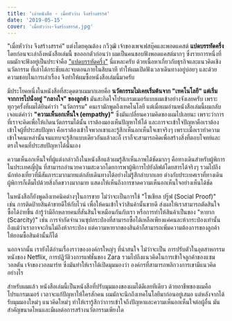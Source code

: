 ```yaml
---
title: 'เล่าหนังสือ - เมื่อหัวว่าง จึงสร้างสรรค์'
date: '2019-05-15'
cover: 'เมื่อหัวว่าง-จึงสร้างสรรค์.jpg'
---
```


"เมื่อหัวว่าง จึงสร้างสรรค์" แต่งโดยคุณต้อง กวีวุฒิ เจ้าของเพจเฟสบุ๊คและพอดแคสต์ **แปดบรรทัดครึ่ง** โดยก่อนจะเล่าถึงหนังสือเล่มนี้ ขอออกตัวก่อนว่า ผมเป็นคนชอบฟังพอดแคสต์มากๆ ซึ่งรายการหนึ่งที่ผมมักจะฟังอยู่เป็นประจำคือ <a href="https://podcasts.apple.com/la/podcast/%E0%B9%81%E0%B8%9B%E0%B8%94%E0%B8%9A%E0%B8%A3%E0%B8%A3%E0%B8%97-%E0%B8%94%E0%B8%84%E0%B8%A3-%E0%B8%87/id1449368123" target="_blank">"แปดบรรทัดครึ่ง"</a> นี่แหละครับ ด้วยเนื้อหาเกี่ยวกับธุรกิจและแนวคิดเชิงนวัตกรรม ที่เล่าได้กระชับและจบตอนภายในสิบนาที ทำให้ผมเปิดฟังเวลาเดินทางอยู่บ่อยๆ และด้วยความชอบในการเล่าเรื่อง จึงทำให้ผมซื้อหนังสือเล่มนี้มาครับ

มีประโยคหนึ่งในหนังสือที่สะดุดตาผมมากเลยคือ **นวัตกรรมไม่เคยเริ่มต้นจาก "เทคโนโลยี" แต่เริ่มจากการไปนั่งอยู่ "กลางใจ" ของลูกค้า** มันสะกิดใจโปรแกรมเมอร์แบบผมเข้าอย่างจังเลยครับ เพราะทุกๆครั้งที่ผมได้ยินคำว่า "นวัตกรรม" คนเรามักพูดถึงเทคโนโลยี แต่เมื่อผมอ่านหนังสือเล่มนี้ผมกลับเจอแต่คำว่า **"ความเห็นอกเห็นใจ (empathy)"** ซึ่งมันเปลี่ยนความคิดของผมไปเลยนะ เพราะว่าการที่เราจะคิดเพื่อให้เกิดนวัตกรรมได้นั้น เราต้องมองเห็นปัญหาให้ได้ และการจะเข้าใจปัญหาคือเราต้องเข้าใจผู้ที่ประสบปัญหา คือเราต้องเข้าใจพวกเขาและรู้สึกเห็นอกเห็นใจเขาจริงๆ เพราะเมื่อเราทำความเข้าใจคนเหล่านั้นจนแทบจะรู้สึกแบบเดียวกันแล้วละก็ เราก็จะสามารถคิดเพื่อสร้างสิ่งที่ตอบโจทย์และตรงใจคนที่ประสบปัญหาได้นั่นเอง

ความเห็นอกเห็นใจที่ผู้แต่งกล่าวถึงในหนังสือแล้วผมรู้สึกเห็นภาพได้ชัดมากๆ คือทางเดินสำหรับผู้พิการในประเทศญี่ปุ่น ที่สามารถอำนวยความสะดวกโดยการพาผู้พิการไปยังลิฟต์โดยสารได้จริงๆ รวมไปถึงนักท่องเที่ยวที่มีสัมภาระมากมายแต่กลับเดินทางได้อย่างไม่รู้สึกลำบากเลย ต่างกับประเทศเราที่ทางเดินผู้พิการก็เต็มไปด้วยสิ่งกีดขวางมากมาย แสดงให้เห็นถึงการขาดความเห็นอกเห็นใจอย่างเห็นได้ชัด

ในหนังสือก็ยังพูดถึงเทคนิคต่างๆในการขาย ไม่ว่าจะเป็นการใช้ "โซเชียล ปรู๊ฟ (Social Proof)" เช่น การติดป้ายสินค้าขายดีให้กับไวน์ เพื่อให้คนเข้าใจว่าสินค้านั้นขายดี ส่งผลให้เราสามารถตัดสินใจซื้อได้ง่ายขึ้น ถ้ารู้ว่ามีอีกหลายคนที่สันสินใจเหมือนกันกับเรา หรือการทำให้สินค้าเป็นของ "หายาก (Scarcity)" เช่น การจำกัดจำนวนซุปกระป๋องที่สามารถซื้อได้เหลือเพียงแค่คนละห้ากระป๋องเท่านั้น ถึงแม้ว่าเราอาจจะกินไม่ถึงห้ากระป๋อง แต่ความหายากของสินค้าก็สามารถเพิ่มความต้องการของลูกค้าให้ยอมซื้อสินค้านั้นก็ได้

นอกจากนั้น เรายังได้อ่านเรื่องราวขององค์กรใหญ่ๆ ที่น่าสนใจ ไม่ว่าจะเป็น การปรับตัวในอุตสาหกรรมหนังของ Netflix, การปฏิวัติวงการแฟชั่นของ Zara รวมไปถึงแนวคิดในการเข้าใจลูกค้าของแซม วอลตัน เจ้าของวอลมาร์ท ซึ่งมันทำให้เราได้เปิดมุมมองว่า องค์กรที่สามารถพลิกวงการเขามีแนวคิดอย่างไร

สำหรับผมแล้ว หนังสือเล่มนี้เป็นหนังสือที่ปรับมุมมองของผมได้ดีเลยทีเดียว ด้วยอาชีพของผมคือโปรแกรมเมอร์ เวลาจะแก้ปัญหาให้ใครสักคน ผมมักจะนึกถึงเทคโนโลยีมาก่อนอยู่เสมอ แต่หลังจากได้รับมุมมองใหม่ๆ แนวคิดใหม่ๆ ทำให้เรารู้สึกว่าการเข้าใจถึงปัญหาและความเห็นอกเห็นใจต่อผู้อื่น มันสำคัญขนาดไหนและมีผลต่อการสร้างนวัตกรรมเพียงใด
